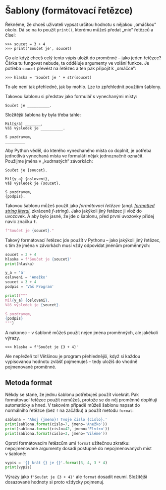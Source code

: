# Šablony (formátovací řetězce)

Řekněme, že chceš uživateli vypsat určitou hodnotu s nějakou „omáčkou“ okolo.
Dá se na to použít `print()`, kterému můžeš předat „mix“ řetězců a čísel:

```pycon
>>> soucet = 3 + 4
>>> print('Součet je', soucet)
```

Co ale když chceš celý tento výpis uložit do proměnné – jako jeden řetězec?
Čárka tu fungovat nebude, ta odděluje argumenty ve volání funkce.
Je potřeba `soucet` převést na řetězec a ten pak připojit k „omáčce“:


```pycon
>>> hlaska = 'Součet je ' + str(soucet)
```

To ale není tak přehledné, jak by mohlo.
Lze to zpřehlednit použitím šablony.

Takovou šablonu si představ jako formulář s vynechanými místy:

```plain
Součet je __________.
```

Složitější šablona by byla třeba tahle:

```plain
Mil[ý/á] _______,
Váš výsledek je __________.

S pozdravem,
_________
```

Aby Python věděl, do kterého vynechaného místa co doplnit, je potřeba
jednotlivá vynechaná místa ve formuláři nějak jednoznačně označit.
Použijme jména v „kudrnatých“ závorkách:

```plain
Součet je {soucet}.
```

```plain
Mil{y_a} {osloveni},
Váš výsledek je {soucet}.

S pozdravem,
{podpis}.
```

Takovou šablonu můžeš použít jako *formátovací řetězec*
(angl. [*formatted string literal*](https://docs.python.org/3.6/reference/lexical_analysis.html#formatted-string-literals),
zkráceně *f-string*).
Jako jakýkoli jiný řetězec ji vlož do uvozovek.
A aby bylo jasné, že jde o šablonu, před první uvozovky přidej navíc značku `f`.

```python
f"Součet je {soucet}."
```

Takový formátovací řetězec jde použít v Pythonu – jako jakýkoli jiný řetězec,
s tím že jména v závorkách musí vždy odpovídat jménům proměnných:

```python
soucet = 3 + 4
hlaska = f'Součet je {soucet}'
print(hlaska)
```

```python
y_a = 'á'
osloveni = 'Anežko'
soucet = 3 + 4
podpis = 'Váš Program'

print(f"""
Mil{y_a} {osloveni},
Váš výsledek je {soucet}.

S pozdravem,
{podpis}
""")
```

A nakonec – v šabloně můžeš použít nejen jména proměnných, ale jakékoli výrazy.

```pycon
>>> hlaska = f'Součet je {3 + 4}'
```

Ale nepřežeň to!
Většinou je program přehlednější, když si každou vypisovanou hodnotu zvlášť
pojmenuješ – tedy uložíš do vhodně pojmenované proměnné.


## Metoda format

Někdy se stane, že jednu šablonu potřebuješ použít vícekrát.
Pak formátovací řetězec použít nemůžeš, protože se do něj proměnné doplňují
automaticky a hned.
V takovém případě můžeš šablonu napsat do normálního řetězce (bez `f` na
začátku) a použít metodu `format`:

```python
sablona = 'Ahoj {jmeno}! Tvoje číslo {cislo}.'
print(sablona.format(cislo=7, jmeno='Anežko'))
print(sablona.format(cislo=42, jmeno='Elvíro'))
print(sablona.format(cislo=3, jmeno='Viléme'))
```

Oproti formátovacím řetězcům umí `format` užitečnou zkratku: nepojmenované
argumenty dosadí postupně do nepojmenovaných míst v šabloně:

```python
vypis = '{} krát {} je {}'.format(3, 4, 3 * 4)
print(vypis)
```

Výrazy jako `f'Součet je {3 + 4}'` ale `format` dosadit neumí.
Složitější dosazované hodnoty si proto vždycky pojmenuj.
